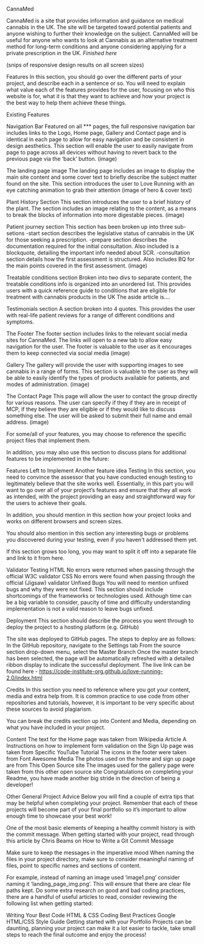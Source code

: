CannaMed

CannaMed is a site that provides information and guidance on medical cannabis in the UK. 
The site will be targeted toward potential patients and anyone wishing to further their knowledge on the subject. CannaMed will be useful for anyone who wants to look at Cannabis as an alternative treatment method for long-term conditions and anyone considering applying for a private prescription in the UK.
*Finished here*

(snips of responsive design results on all screen sizes)

Features
In this section, you should go over the different parts of your project, and describe each in a sentence or so. You will need to explain what value each of the features provides for the user, focusing on who this website is for, what it is that they want to achieve and how your project is the best way to help them achieve these things.

Existing Features

Navigation Bar
Featured on all *** pages, the full responsive navigation bar includes links to the Logo, Home page, Gallery and Contact page and is identical in each page to allow for easy navigation and be consistent in design aesthetics.
This section will enable the user to easily navigate from page to page across all devices without having to revert back to the previous page via the ‘back’ button.
(image)

The landing page image
The landing page includes an image to display the main site content and some cover text to briefly describe the subject matter found on the site.
This section introduces the user to Love Running with an eye catching animation to grab their attention
(image of hero & cover text)

Plant History Section
This section introduces the user to a brief history of the plant.
The section includes an image relating to the content, as a means to break the blocks of information into more digestable pieces. 
(image)

Patient journey section
This section has been broken up into three sub-setions
-start section describes the legislative status of cannabis in the UK for those seeking a prescription. 
-prepare section describes the documentation required for the initial consultation. Also included is a blockquote, detailing the important info needed about SCR.
-consultation section details how the first assessment is structured. Also includes BQ for the main points covered in the first assessment.
(image)

Treatable conditions section
Broken into two divs to separate content, the treatable conditions info is organized into an unordered list. This provides users with a quick reference guide to conditions that are eligible for treatment with cannabis products in the UK
The aside article is....

Testimonials section
A section broken into 4 quotes. This provides the user with real-life patient reviews for a range of different conditions and symptoms. 


The Footer
The footer section includes links to the relevant social media sites for CannaMed. The links will open to a new tab to allow easy navigation for the user.
The footer is valuable to the user as it encourages them to keep connected via social media
(image)

Gallery
The gallery will provide the user with supporting images to see cannabis in a range of forms.
This section is valuable to the user as they will be able to easily identify the types of products available for patients, and modes of administration.
(image)

The Contact Page
This page will allow the user to contact the group directly for various reasons. The user can specify if they if they are in receipt of MCP, if they believe they are eligible or if they would like to discuss something else. The user will be asked to submit their full name and email address.
(image)

For some/all of your features, you may choose to reference the specific project files that implement them.

In addition, you may also use this section to discuss plans for additional features to be implemented in the future:

Features Left to Implement
Another feature idea
Testing
In this section, you need to convince the assessor that you have conducted enough testing to legitimately believe that the site works well. Essentially, in this part you will want to go over all of your project’s features and ensure that they all work as intended, with the project providing an easy and straightforward way for the users to achieve their goals.

In addition, you should mention in this section how your project looks and works on different browsers and screen sizes.

You should also mention in this section any interesting bugs or problems you discovered during your testing, even if you haven't addressed them yet.

If this section grows too long, you may want to split it off into a separate file and link to it from here.

Validator Testing
HTML
No errors were returned when passing through the official W3C validator
CSS
No errors were found when passing through the official (Jigsaw) validator
Unfixed Bugs
You will need to mention unfixed bugs and why they were not fixed. This section should include shortcomings of the frameworks or technologies used. Although time can be a big variable to consider, paucity of time and difficulty understanding implementation is not a valid reason to leave bugs unfixed.

Deployment
This section should describe the process you went through to deploy the project to a hosting platform (e.g. GitHub)

The site was deployed to GitHub pages. The steps to deploy are as follows:
In the GitHub repository, navigate to the Settings tab
From the source section drop-down menu, select the Master Branch
Once the master branch has been selected, the page will be automatically refreshed with a detailed ribbon display to indicate the successful deployment.
The live link can be found here - https://code-institute-org.github.io/love-running-2.0/index.html

Credits
In this section you need to reference where you got your content, media and extra help from. It is common practice to use code from other repositories and tutorials, however, it is important to be very specific about these sources to avoid plagiarism.

You can break the credits section up into Content and Media, depending on what you have included in your project.

Content
The text for the Home page was taken from Wikipedia Article A
Instructions on how to implement form validation on the Sign Up page was taken from Specific YouTube Tutorial
The icons in the footer were taken from Font Awesome
Media
The photos used on the home and sign up page are from This Open Source site
The images used for the gallery page were taken from this other open source site
Congratulations on completing your Readme, you have made another big stride in the direction of being a developer!

Other General Project Advice
Below you will find a couple of extra tips that may be helpful when completing your project. Remember that each of these projects will become part of your final portfolio so it’s important to allow enough time to showcase your best work!

One of the most basic elements of keeping a healthy commit history is with the commit message. When getting started with your project, read through this article by Chris Beams on How to Write a Git Commit Message

Make sure to keep the messages in the imperative mood
When naming the files in your project directory, make sure to consider meaningful naming of files, point to specific names and sections of content.

For example, instead of naming an image used ‘image1.png’ consider naming it ‘landing_page_img.png’. This will ensure that there are clear file paths kept.
Do some extra research on good and bad coding practices, there are a handful of useful articles to read, consider reviewing the following list when getting started:

Writing Your Best Code
HTML & CSS Coding Best Practices
Google HTML/CSS Style Guide
Getting started with your Portfolio Projects can be daunting, planning your project can make it a lot easier to tackle, take small steps to reach the final outcome and enjoy the process!
